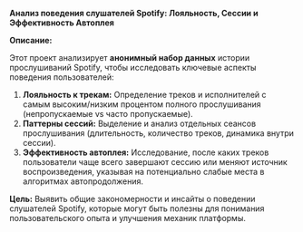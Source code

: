 **Анализ поведения слушателей Spotify: Лояльность, Сессии и Эффективность Автоплея** 

**Описание:**

Этот проект анализирует **анонимный набор данных** истории прослушиваний Spotify, чтобы исследовать ключевые аспекты поведения пользователей:
1.  **Лояльность к трекам:** Определение треков и исполнителей с самым высоким/низким процентом полного прослушивания (непропускаемые vs часто пропускаемые).
2.  **Паттерны сессий:** Выделение и анализ отдельных сеансов прослушивания (длительность, количество треков, динамика внутри сессии).
3.  **Эффективность автоплея:** Исследование, после каких треков пользователи чаще всего завершают сессию или меняют источник воспроизведения, указывая на потенциально слабые места в алгоритмах автопродолжения.

**Цель:** Выявить общие закономерности и инсайты о поведении слушателей Spotify, которые могут быть полезны для понимания пользовательского опыта и улучшения механик платформы.
